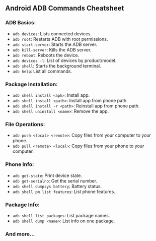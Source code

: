 ## Android ADB Commands Cheatsheet

### ADB Basics:
- `adb devices`: Lists connected devices.
- `adb root`: Restarts ADB with root permissions.
- `adb start-server`: Starts the ADB server.
- `adb kill-server`: Kills the ADB server.
- `adb reboot`: Reboots the device.
- `adb devices -l`: List of devices by product/model.
- `adb shell`: Starts the background terminal.
- `adb help`: List all commands.

### Package Installation:
- `adb shell install <apk>`: Install app.
- `adb shell install <path>`: Install app from phone path.
- `adb shell install -r <path>`: Reinstall app from phone path.
- `adb shell uninstall <name>`: Remove the app.

### File Operations:
- `adb push <local> <remote>`: Copy files from your computer to your phone.
- `adb pull <remote> <local>`: Copy files from your phone to your computer.

### Phone Info:
- `adb get-state`: Print device state.
- `adb get-serialno`: Get the serial number.
- `adb shell dumpsys battery`: Battery status.
- `adb shell pm list features`: List phone features.

### Package Info:
- `adb shell list packages`: List package names.
- `adb shell dump <name>`: List info on one package.

### And more...

